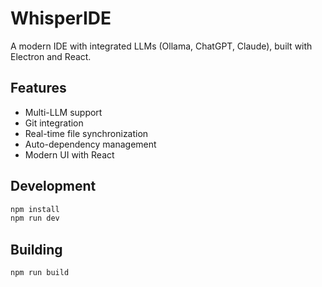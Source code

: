 # WhisperIDE

A modern IDE with integrated LLMs (Ollama, ChatGPT, Claude), built with Electron and React.

## Features
- Multi-LLM support
- Git integration
- Real-time file synchronization
- Auto-dependency management
- Modern UI with React

## Development
```bash
npm install
npm run dev
```

## Building
```bash
npm run build
```